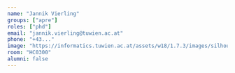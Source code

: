 ```yaml
---
name: "Jannik Vierling"
groups: ["apre"]
roles: ["phd"]
email: "jannik.vierling@tuwien.ac.at"
phone: "+43..."
image: "https://informatics.tuwien.ac.at/assets/w18/1.7.3/images/silhouette.svg"
room: "HC0300"
alumni: false
---
```


<!--
Your custom content goes here.
-->